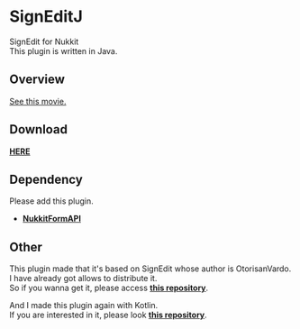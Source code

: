 # SignEditJ
SignEdit for Nukkit  
This plugin is written in Java.

## Overview  
[See this movie.](https://twitter.com/b0ymelancholy/status/1288683471397773312)  
  
## Download  
[**HERE**](https://github.com/boymelancholy/SignEdit/releases/tag/1.0)  
  
## Dependency  
Please add this plugin.  
- [**NukkitFormAPI**](https://github.com/itsu-dev/NukkitFormAPI)
  
## Other
This plugin made that it's based on SignEdit whose author is OtorisanVardo.  
I have already got allows to distribute it.  
So if you wanna get it, please access [**this repository**](https://github.com/boymelancholy/SignEditP/).  
  
And I made this plugin again with Kotlin.  
If you are interested in it, please look [**this repository**](https://github.com/boymelancholy/SignEditKt/).
